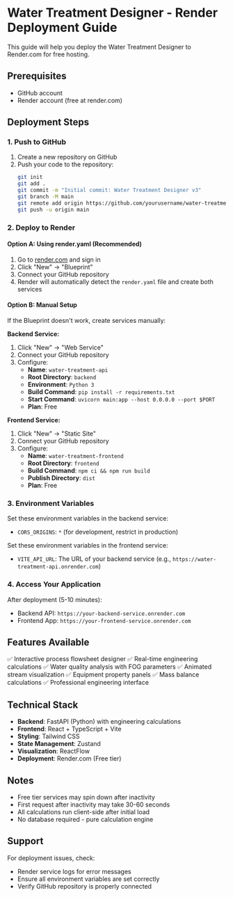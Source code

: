 # Water Treatment Designer - Render Deployment Guide

This guide will help you deploy the Water Treatment Designer to Render.com for free hosting.

## Prerequisites
- GitHub account
- Render account (free at render.com)

## Deployment Steps

### 1. Push to GitHub
1. Create a new repository on GitHub
2. Push your code to the repository:
   ```bash
   git init
   git add .
   git commit -m "Initial commit: Water Treatment Designer v3"
   git branch -M main
   git remote add origin https://github.com/yourusername/water-treatment-designer.git
   git push -u origin main
   ```

### 2. Deploy to Render

#### Option A: Using render.yaml (Recommended)
1. Go to [render.com](https://render.com) and sign in
2. Click "New" → "Blueprint"
3. Connect your GitHub repository
4. Render will automatically detect the `render.yaml` file and create both services

#### Option B: Manual Setup
If the Blueprint doesn't work, create services manually:

**Backend Service:**
1. Click "New" → "Web Service"
2. Connect your GitHub repository
3. Configure:
   - **Name**: `water-treatment-api`
   - **Root Directory**: `backend`
   - **Environment**: `Python 3`
   - **Build Command**: `pip install -r requirements.txt`
   - **Start Command**: `uvicorn main:app --host 0.0.0.0 --port $PORT`
   - **Plan**: Free

**Frontend Service:**
1. Click "New" → "Static Site"
2. Connect your GitHub repository
3. Configure:
   - **Name**: `water-treatment-frontend`
   - **Root Directory**: `frontend`
   - **Build Command**: `npm ci && npm run build`
   - **Publish Directory**: `dist`
   - **Plan**: Free

### 3. Environment Variables
Set these environment variables in the backend service:
- `CORS_ORIGINS`: `*` (for development, restrict in production)

Set these environment variables in the frontend service:
- `VITE_API_URL`: The URL of your backend service (e.g., `https://water-treatment-api.onrender.com`)

### 4. Access Your Application
After deployment (5-10 minutes):
- Backend API: `https://your-backend-service.onrender.com`
- Frontend App: `https://your-frontend-service.onrender.com`

## Features Available
✅ Interactive process flowsheet designer
✅ Real-time engineering calculations
✅ Water quality analysis with FOG parameters
✅ Animated stream visualization
✅ Equipment property panels
✅ Mass balance calculations
✅ Professional engineering interface

## Technical Stack
- **Backend**: FastAPI (Python) with engineering calculations
- **Frontend**: React + TypeScript + Vite
- **Styling**: Tailwind CSS
- **State Management**: Zustand
- **Visualization**: ReactFlow
- **Deployment**: Render.com (Free tier)

## Notes
- Free tier services may spin down after inactivity
- First request after inactivity may take 30-60 seconds
- All calculations run client-side after initial load
- No database required - pure calculation engine

## Support
For deployment issues, check:
- Render service logs for error messages
- Ensure all environment variables are set correctly
- Verify GitHub repository is properly connected